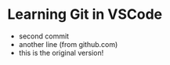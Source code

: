 # Learning Git in VSCode
- second commit
- another line (from github.com)
- this is the original version!
